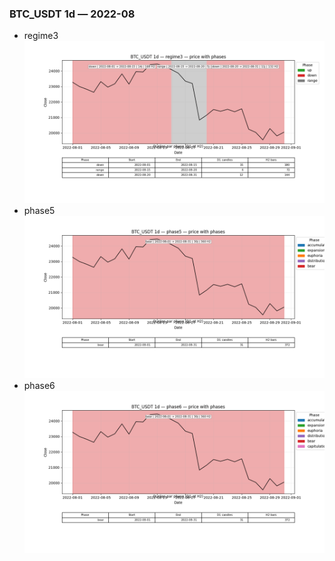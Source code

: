 ### BTC_USDT 1d — 2022-08

- regime3
![BTC_USDT_1d_regime3_2022-08_phase_price.png](outputs/fourier/phase_monthly/BTC_USDT/1d/2022/2022-08/BTC_USDT_1d_regime3_2022-08_phase_price.png)
- phase5
![BTC_USDT_1d_phase5_2022-08_phase_price.png](outputs/fourier/phase_monthly/BTC_USDT/1d/2022/2022-08/BTC_USDT_1d_phase5_2022-08_phase_price.png)
- phase6
![BTC_USDT_1d_phase6_2022-08_phase_price.png](outputs/fourier/phase_monthly/BTC_USDT/1d/2022/2022-08/BTC_USDT_1d_phase6_2022-08_phase_price.png)